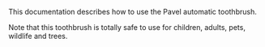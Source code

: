 This documentation describes how to use the Pavel automatic toothbrush.

Note that this toothbrush is totally safe to use for children, adults, pets, wildlife and trees.

